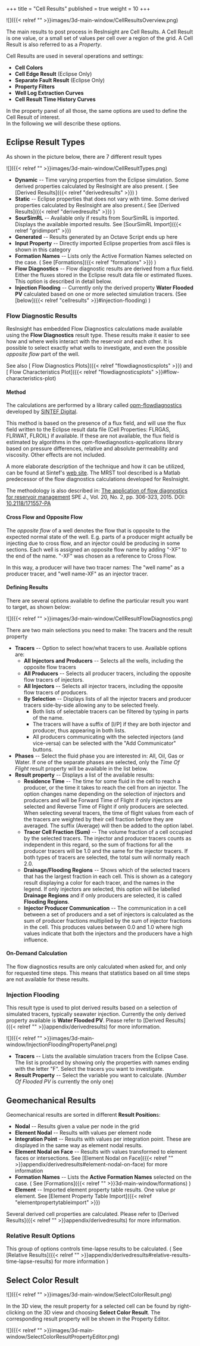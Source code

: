+++
title = "Cell Results"
published = true
weight = 10
+++

![]({{< relref "" >}}images/3d-main-window/CellResultsOverview.png)

The main results to post process in ResInsight are Cell Results. A Cell Result is one value, or a small set of values per 
cell over a region of the grid. A Cell Result is also referred to as a *Property*.

Cell Results are used in several operations and settings: 

- **Cell Colors**
- **Cell Edge Result** (Eclipse Only)
- **Separate Fault Result** (Eclipse Only)
- **Property Filters**
- **Well Log Extraction Curves** 
- **Cell Result Time History Curves**

In the property panel of all those, the same options are used to define the Cell Result of interest.   
In the following we will describe these options. 

## Eclipse Result Types

As shown in the picture below, there are 7 different result types

![]({{< relref "" >}}images/3d-main-window/CellResultTypes.png)

- **Dynamic** -- Time varying properties from the Eclipse simulation. Some derived properties calculated by ResInsight are also present. ( See [Derived Results]({{< relref "derivedresults" >}}) )
- **Static** -- Eclipse properties that does not vary with time. Some derived properties calculated by ResInsight are also present.( See [Derived Results]({{< relref "derivedresults" >}}) )
- **SourSimRL** -- Available only if results from SourSimRL is imported. Displays the available imported results. See [SourSimRL Import]({{< relref "gridimport" >}}) 
- **Generated** -- Results generated by an Octave Script ends up here
- **Input Property** -- Directly imported Eclipse properties from ascii files is shown in this category
- **Formation Names** -- Lists only the Active Formation Names selected on the case.  ( See [Formations]({{< relref "formations" >}}) )
- **Flow Diagnostics** -- Flow diagnostic results are derived from a flux field. Either the fluxes stored in the Eclipse result data file or estimated fluxes. This option is described in detail below.
- **Injection Flooding** -- Currently only the derived property **Water Flooded PV** calculated based on one or more selected simulation tracers. (See [below]({{< relref "cellresults" >}}#injection-flooding)  )

### Flow Diagnostic Results

ResInsight has embedded Flow Diagnostics calculations made available using the **Flow Diagnostics** result type. 
These results make it easier to see how and where wells interact with the reservoir and each other. 
It is possible to select exactly what wells to investigate, and even the possible *opposite flow* part of the well.

See also [ Flow Diagnostics Plots]({{< relref "flowdiagnosticsplots" >}}) and [ Flow Characteristics Plot]({{< relref "flowdiagnosticsplots" >}}#flow-characteristics-plot) 

#### Method

The calculations are performed by a library called [opm-flowdiagnostics](https://github.com/OPM/opm-flowdiagnostics) developed by [SINTEF Digital](http://www.sintef.no/sintef-ikt/#/). 

This method is based on the presence of a flux field, and will use the flux field written to the Eclipse result data file (Cell Properties: FLRGAS, FLRWAT, FLROIL) if available. If these are not available, the flux field is estimated by algorithms in the opm-flowdiagnostics-applications library based on pressure differences, relative and absolute permeability and viscosity. Other effects are not included.

A more elaborate description of the technique and how it can be  utilized, can be found at Sintef's [web site](http://www.sintef.no/projectweb/mrst/modules/diagnostics/). The MRST tool described is a Matlab predecessor of the flow diagnostics calculations developed for ResInsight.

The methodology is also described in: 
[The application of flow diagnostics for reservoir management](http://folk.ntnu.no/andreas/papers/diagnostics.pdf) SPE J., Vol. 20, No. 2, pp. 306-323, 2015. DOI: [10.2118/171557-PA](https://dx.doi.org/10.2118/171557-PA)

#### Cross Flow and Opposite Flow

The *opposite flow* of a well denotes the flow that is opposite to the expected normal state of the well. E.g. parts of a producer might actually be injecting due to cross flow, and an injector could be producing in some sections.
Each well is assigned an opposite flow name by adding "-XF" to the end of the name. "-XF" was chosen as a reference to Cross Flow.

In this way, a producer will have two tracer names: The "well name" as a producer tracer, and "well name-XF" as an injector tracer.

#### Defining Results 

There are several options available to define the particular result you want to target, as shown below:

![]({{< relref "" >}}images/3d-main-window/CellResultFlowDiagnostics.png)

There are two main selections you need to make: The tracers and the result property 

- **Tracers** -- Option to select how/what tracers to use. Available options are:
    - **All Injectors and Producers** --  Selects all the wells, including the opposite flow tracers
    - **All Producers** -- Selects all producer tracers, including the opposite flow tracers of injectors.
    - **All Injectors** -- Selects all injector tracers, including the opposite flow tracers of producers.
    - **By Selection** -- Displays lists of all the injector tracers and producer tracers side-by-side allowing any to be selected freely.
       - Both lists of selectable tracers can be filtered by typing in parts of the name.
       - The tracers will have a suffix of [I/P] if they are both injector and producer, thus appearing in both lists.
       - All producers communicating with the selected injectors (and vice-versa) can be selected with the "Add Communicator" buttons.
- **Phases** -- Select the fluid phase you are interested in: All, Oil, Gas or Water. If one of the separate phases are selected, only the _Time Of Flight_ result property will be available in the list below.
- **Result property** -- Displays a list of the available results:
    - **Residence Time** -- The time for some fluid in the cell to reach a producer, 
    or the time it takes to reach the cell from an injector. The option changes name depending on the selection of injectors and producers and will be Forward Time of Flight if only injectors are selected and Reverse Time of Flight if only producers are selected.
    When selecting several tracers, the time of flight values from each of the tracers are weighted 
    by their cell fraction before they are averaged. The suffix (Average) will then be added to the option label.
    - **Tracer Cell Fraction (Sum)** -- The volume fraction of a cell occupied by the selected tracers. 
    The injector and producer tracers counts as independent in this regard, so the sum of fractions for 
    all the producer tracers will be 1.0 and the same for the injector tracers. If both types of tracers 
    are selected, the total sum will normally reach 2.0. 
    - **Drainage/Flooding Regions** -- Shows which of the selected tracers that has the largest fraction in each cell. 
    This is shown as a category result displaying a color for each tracer, and the names in the legend. If only injectors are selected, this option will be labelled **Drainage Regions** and if only producers are selected, it is called **Flooding Regions**.
    - **Injector Producer Communication** -- The communication in a cell between a set of producers and a set of injectors 
    is calculated as the sum of producer fractions multiplied by the sum of injector fractions in the cell. 
    This produces values between 0.0 and 1.0 where high values indicate that both the injectors and the producers 
    have a high influence.

#### On-Demand Calculation

The flow diagnostics results are only calculated when asked for, and only for requested time steps. This means that statistics based on all time steps are not available for these results.


### Injection Flooding

This result type is used to plot derived results based on a selection of simulated tracers, typically seawater injection. Currently the only derived property available is **Water Flooded PV**. Please refer to [Derived Results]({{< relref "" >}}appendix/derivedresults) for more information.

![]({{< relref "" >}}images/3d-main-window/InjectionFloodingPropertyPanel.png)

- **Tracers** -- Lists the available simulation tracers from the Eclipse Case. The list is produced by showing only the properties with names ending with the letter "F". Select the tracers you want to investigate.
- **Result Property** -- Select the variable you want to calculate. (_Number Of Flooded PV_ is currently the only one) 

## Geomechanical Results

Geomechanical results are sorted in different **Result Position**s:

- **Nodal** -- Results given a value per node in the grid
- **Element Nodal** -- Results with values per element node
- **Integration Point** -- Results with values per integration point. These are displayed in the same way as element nodal results. 
- **Element Nodal on Face** -- Results with values transformed to element faces or intersections. 
See [Element Nodal on Face]({{< relref "" >}}appendix/derivedresults#element-nodal-on-face) for more information 
- **Formation Names** -- Lists the **Active Formation Names** selected on the case. ( See [Formations]({{< relref "" >}}3d-main-window/formations) )
- **Element** -- Imported element property table results. One value pr element. See [Element Property Table Import]({{< relref "elementpropertytableimport" >}})

Several derived cell properties are calculated. Please refer to [Derived Results]({{< relref "" >}}appendix/derivedresults) for more information.

### Relative Result Options

This group of options controls time-lapse results to be calculated. ( See [Relative Results]({{< relref "" >}}appendix/derivedresults#relative-results-time-lapse-results) for more information ) 

## Select Color Result
![]({{< relref "" >}}images/3d-main-window/SelectColorResult.png)

In the 3D view, the result property for a selected cell can be found by right-clicking on the 3D view and choosing **Select Color Result**. The corresponding result property will be shown in the Property Editor.

![]({{< relref "" >}}images/3d-main-window/SelectColorResultPropertyEditor.png)
